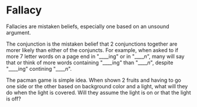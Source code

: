 # Fallacy

Fallacies are mistaken beliefs, especially one based on an unsound argument.

The conjunction is the mistaken belief that 2 conjunctions together are morer likely than either of the conjuncts.  For example, when asked to if more 7 letter words on a page end in "____ing" or in "_____n_", many will say that or think of more words containing "____ing" than "_____n_", despite "____ing" contining "_____n_".

The pacman game is simple idea.  When shown 2 fruits and having to go one side or the other based on background color and a light, what will they do when the light is covered.  Will they assume the light is on or that the light is off?
